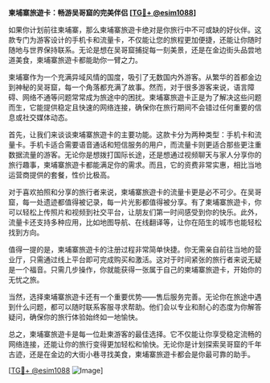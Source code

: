 **柬埔寨旅遊卡：畅游吴哥窟的完美伴侣 [[TG💪+ @esim1088](https://t.me/s/esim1088)]**

如果你计划前往柬埔寨，那么柬埔寨旅遊卡绝对是你旅行中不可或缺的好伙伴。这款专门为游客设计的手机卡和流量卡，不仅能让您的旅程更加便捷，还能让你随时随地与世界保持联系。无论是想在吴哥窟捕捉每一刻美景，还是在金边街头品尝地道美食，柬埔寨旅遊卡都能助你一臂之力。

柬埔寨作为一个充满异域风情的国度，吸引了无数国内外游客。从繁华的首都金边到神秘的吴哥窟，每一个角落都充满了故事。然而，对于很多游客来说，语言障碍、网络不通等问题常常成为旅途中的困扰。柬埔寨旅遊卡正是为了解决这些问题而生，它能提供稳定且快速的网络连接，确保你在旅行期间不会错过任何重要的信息或社交媒体动态。

首先，让我们来谈谈柬埔寨旅遊卡的主要功能。这款卡分为两种类型：手机卡和流量卡。手机卡适合需要语音通话和短信服务的用户，而流量卡则更适合那些更注重数据流量的游客。无论你是想拨打国际长途，还是想通过视频聊天与家人分享你的旅行趣事，柬埔寨旅遊卡都能满足你的需求。而且，它的资费非常实惠，相比当地运营商提供的套餐，性价比极高。

对于喜欢拍照和分享的旅行者来说，柬埔寨旅遊卡的流量卡更是必不可少。在吴哥窟，每一处遗迹都值得被记录，每一片光影都值得被分享。有了柬埔寨旅遊卡，你可以轻松上传照片和视频到社交平台，让朋友们第一时间感受到你的快乐。此外，流量卡还支持多种应用，比如地图导航、在线翻译等，让你在陌生的城市也能轻松找到方向。

值得一提的是，柬埔寨旅遊卡的注册过程非常简单快捷。你无需亲自前往当地的营业厅，只需通过线上平台即可完成购买和激活。这对于时间紧张的旅行者来说无疑是一个福音。只需几步操作，你就能获得一张属于自己的柬埔寨旅遊卡，开始你的无忧之旅。

当然，选择柬埔寨旅遊卡还有一个重要优势——售后服务完善。无论你在旅途中遇到什么问题，都可以随时联系客服寻求帮助。他们会以专业和耐心的态度为你解答疑问，确保你的旅行体验始终如一地愉快。

总之，柬埔寨旅遊卡是每一位赴柬游客的最佳选择。它不仅能让你享受稳定流畅的网络连接，还能让你的旅行变得更加轻松和愉快。无论你是计划探索吴哥窟的千年古迹，还是在金边的大街小巷寻找美食，柬埔寨旅遊卡都会是你最可靠的助手。

[[TG💪+ @esim1088](https://t.me/s/esim1088) ![Image](https://i.postimg.cc/4NQfJmqS/Snipaste-2025-05-13-00-14-12.png)]